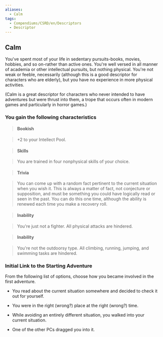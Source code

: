 ```yaml
---
aliases:
  - Calm
tags:
  - Compendiums/CSRD/en/Descriptors
  - Descriptor
---
```

  
## Calm    
You've spent most of your life in sedentary pursuits-books, movies, hobbies, and so on-rather than active ones. You're well versed in all manner of academia or other intellectual pursuits, but nothing physical. You're not weak or feeble, necessarily (although this is a good descriptor for characters who are elderly), but you have no experience in more physical activities.  
(Calm is a great descriptor for characters who never intended to have adventures but were thrust into them, a trope that occurs often in modern games and particularly in horror games.)  
### You gain the following characteristics    
> #### Bookish  
> +2 to your Intellect Pool.    
  
> #### Skills  
> You are trained in four nonphysical skills of your choice.    
  
> #### Trivia  
> You can come up with a random fact pertinent to the current situation when you wish it. This is always a matter of fact, not conjecture or supposition, and must be something you could have logically read or seen in the past. You can do this one time, although the ability is renewed each time you make a recovery roll.    
  
> #### Inability  
> You're just not a fighter. All physical attacks are hindered.    
  
> #### Inability  
> You're not the outdoorsy type. All climbing, running, jumping, and swimming tasks are hindered.    
  
### Initial Link to the Starting Adventure    
From the following list of options, choose how you became involved in the first adventure.    
- You read about the current situation somewhere and decided to check it out for yourself.    
- You were in the right (wrong?) place at the right (wrong?) time.    
- While avoiding an entirely different situation, you walked into your current situation.    
- One of the other PCs dragged you into it.  